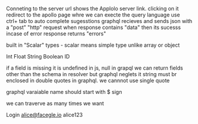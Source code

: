 Conneting to the server url shows the Applolo server link. clicking on it redirect to the apollo page whre we can execte the query language
use ctrl+ tab to auto complete sugesstions
graphql recieves and sends json with a "post" "http" request
when response contains "data" then its sucesss
incase of error response returns "errors"

built in "Scalar" types - scalar means simple type unlike array or object

Int
Float
String
Boolean
ID

if a field is missing it is undefined in js, null in grapql
we can return fields other than the schema in resolver but graphql neglets it
string must br enclosed in double quotes in graphql. we cannnot use single quote

graphql varaiable name should start with $ sign

we can traverve as many times we want

Login
alice@facegle.io
alice123
